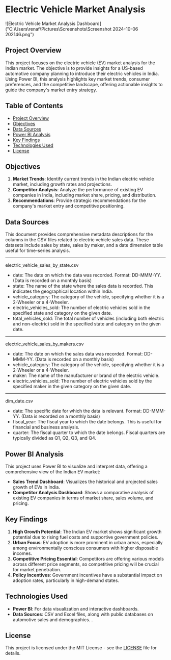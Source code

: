 # Electric Vehicle Market Analysis

![Electric Vehicle Market Analysis Dashboard]("C:\Users\renaf\Pictures\Screenshots\Screenshot 2024-10-06 202146.png")

## Project Overview
This project focuses on the electric vehicle (EV) market analysis for the Indian market. The objective is to provide insights for a US-based automotive company planning to introduce their electric vehicles in India. Using Power BI, this analysis highlights key market trends, consumer preferences, and the competitive landscape, offering actionable insights to guide the company's market entry strategy.

## Table of Contents
- [Project Overview](#project-overview)
- [Objectives](#objectives)
- [Data Sources](#data-sources)
- [Power BI Analysis](#power-bi-analysis)
- [Key Findings](#key-findings)
- [Technologies Used](#technologies-used)
- [License](#license)

## Objectives
1. **Market Trends**: Identify current trends in the Indian electric vehicle market, including growth rates and projections.
2. **Competitor Analysis**: Analyze the performance of existing EV companies in India, including market share, pricing, and distribution.
3. **Recommendations**: Provide strategic recommendations for the company's market entry and competitive positioning.

## Data Sources
This document provides comprehensive metadata descriptions for the columns in the CSV files related to electric vehicle sales data. These datasets include sales by state, sales by maker, and a date dimension table useful for time-series analysis.


*******************************************
electric_vehicle_sales_by_state.csv

- date: The date on which the data was recorded. Format: DD-MMM-YY. (Data is recorded on a monthly basis)
- state: The name of the state where the sales data is recorded. This indicates the geographical location within India.
- vehicle_category: The category of the vehicle, specifying whether it is a 2-Wheeler or a 4-Wheeler.
- electric_vehicles_sold: The number of electric vehicles sold in the specified state and category on the given date.
- total_vehicles_sold: The total number of vehicles (including both electric and non-electric) sold in the specified state and category on the given date.

*******************************************
electric_vehicle_sales_by_makers.csv

- date: The date on which the sales data was recorded. Format: DD-MMM-YY. (Data is recorded on a monthly basis)
- vehicle_category: The category of the vehicle, specifying whether it is a 2-Wheeler or a 4-Wheeler.
- maker: The name of the manufacturer or brand of the electric vehicle.
- electric_vehicles_sold: The number of electric vehicles sold by the specified maker in the given category on the given date.

*******************************************
dim_date.csv

- date: The specific date for which the data is relevant. Format: DD-MMM-YY. (Data is recorded on a monthly basis)
- fiscal_year: The fiscal year to which the date belongs. This is useful for financial and business analysis.
- quarter: The fiscal quarter to which the date belongs. Fiscal quarters are typically divided as Q1, Q2, Q3, and Q4.


## Power BI Analysis
This project uses Power BI to visualize and interpret data, offering a comprehensive view of the Indian EV market:
- **Sales Trend Dashboard**: Visualizes the historical and projected sales growth of EVs in India.
- **Competitor Analysis Dashboard**: Shows a comparative analysis of existing EV companies in terms of market share, sales volume, and pricing.
  
## Key Findings
1. **High Growth Potential**: The Indian EV market shows significant growth potential due to rising fuel costs and supportive government policies.
2. **Urban Focus**: EV adoption is more prominent in urban areas, especially among environmentally conscious consumers with higher disposable incomes.
3. **Competitive Pricing Essential**: Competitors are offering various models across different price segments, so competitive pricing will be crucial for market penetration.
4. **Policy Incentives**: Government incentives have a substantial impact on adoption rates, particularly in high-demand states.

## Technologies Used
- **Power BI**: For data visualization and interactive dashboards.
- **Data Sources**: CSV and Excel files, along with public databases on automotive sales and demographics.
.

## License
This project is licensed under the MIT License - see the [LICENSE](LICENSE) file for details.
